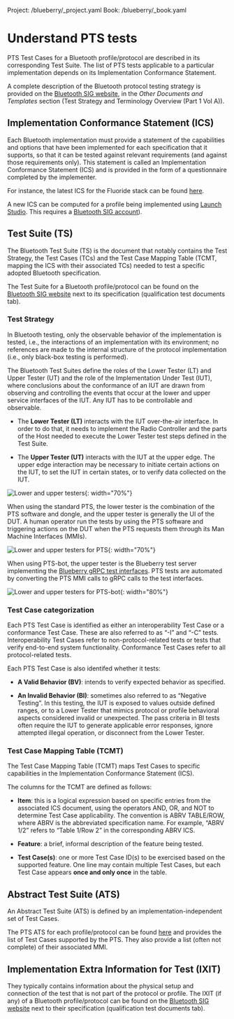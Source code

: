 Project: /blueberry/_project.yaml
Book: /blueberry/_book.yaml

# Understand PTS tests

PTS Test Cases for a Bluetooth profile/protocol are described in its
corresponding Test Suite. The list of PTS tests applicable to a particular
implementation depends on its Implementation Conformance Statement.

A complete description of the Bluetooth protocol testing strategy is provided
on the [Bluetooth SIG website](
https://www.bluetooth.com/specifications/qualification-test-requirements/), in
the *Other Documents and Templates* section (Test Strategy and Terminology
Overview (Part 1 Vol A)).

## Implementation Conformance Statement (ICS)

Each Bluetooth implementation must provide a statement of the capabilities and
options that have been implemented for each specification that it supports, so
that it can be tested against relevant requirements (and against those
requirements only). This statement is called an Implementation Conformance
Statement (ICS) and is provided in the form of a questionnaire completed by the
implementer.

For instance, the latest ICS for the Fluoride stack can be found [here](
https://launchstudio.bluetooth.com/ListingDetails/13841).

A new ICS can be computed for a profile being implemented using [Launch Studio](
https://www.bluetooth.com/develop-with-bluetooth/build/test-tools/launch-studio/).
This requires a [Bluetooth SIG account](http://go/bt-sig-membership)).

## Test Suite (TS)

The Bluetooth Test Suite (TS) is the document that notably contains the Test
Strategy, the Test Cases (TCs) and the Test Case Mapping Table (TCMT, mapping
the ICS with their associated TCs) needed to test a specific adopted Bluetooth
specification.

The Test Suite for a Bluetooth profile/protocol can be found on the
[Bluetooth SIG website](https://www.bluetooth.com/specifications/specs/) next to
its specification (qualification test documents tab).

### Test Strategy

In Bluetooth testing, only the observable behavior of the implementation is
tested, i.e., the interactions of an implementation with its environment; no
references are made to the internal structure of the protocol implementation
(i.e., only black-box testing is performed).

The Bluetooth Test Suites define the roles of the Lower Tester (LT) and Upper
Tester (UT) and the role of the Implementation Under Test (IUT), where
conclusions about the conformance of an IUT are drawn from observing and
controlling the events that occur at the lower and upper service interfaces of
the IUT. Any IUT has to be controllable and observable.

* The **Lower Tester (LT)** interacts with the IUT over-the-air interface. In
  order to do that, it needs to implement the Radio Controller and the parts of
  the Host needed to execute the Lower Tester test steps defined in the Test
  Suite.

* The **Upper Tester (UT)** interacts with the IUT at the upper edge. The upper
  edge interaction may be necessary to initiate certain actions on the IUT, to
  set the IUT in certain states, or to verify data collected on the IUT.

![Lower and upper testers](
/blueberry/guides/pts-bot/images/lower-upper-testers.svg){: width="70%"}

When using the standard PTS, the lower tester is the combination of the PTS
software and dongle, and the upper tester is generally the UI of the DUT. A
human operator run the tests by using the PTS software and triggering actions
on the DUT when the PTS requests them through its Man Machine Interfaces (MMIs).

![Lower and upper testers for PTS](
/blueberry/guides/pts-bot/images/lower-upper-testers-pts.svg){: width="70%"}

When using PTS-bot, the upper tester is the Blueberry test server implementing
the [Blueberry gRPC test interfaces](/blueberry/guides/reference/doc/overview).
PTS tests are automated by converting the PTS MMI calls to gRPC calls to the
test interfaces.

![Lower and upper testers for PTS-bot](
/blueberry/guides/pts-bot/images/lower-upper-testers-pts-bot.svg){: width="80%"}

### Test Case categorization

Each PTS Test Case is identified as either an interoperability Test Case or a
conformance Test Case. These are also referred to as “-I” and “-C” tests.
Interoperability Test Cases refer to non-protocol-related tests or tests that
verify end-to-end system functionality. Conformance Test Cases refer to all
protocol-related tests.

Each PTS Test Case is also identifed whether it tests:

* **A Valid Behavior (BV)**: intends to verify expected behavior as specified.

* **An Invalid Behavior (BI)**: sometimes also referred to as
  “Negative Testing”. In this testing, the IUT is exposed to values outside
  defined ranges, or to a Lower Tester that mimics protocol or profile
  behavioral aspects considered invalid or unexpected. The pass criteria in BI
  tests often require the IUT to generate applicable error responses, ignore
  attempted illegal operation, or disconnect from the Lower Tester.

### Test Case Mapping Table (TCMT)

The Test Case Mapping Table (TCMT) maps Test Cases to specific capabilities in
the Implementation Conformance Statement (ICS).

The columns for the TCMT are defined as follows:

* **Item**: this is a logical expression based on specific entries from the
  associated ICS document, using the operators AND, OR, and NOT to determine
  Test Case applicability. The convention is ABRV TABLE/ROW, where ABRV is the
  abbreviated specification name. For example, “ABRV 1/2” refers to
  “Table 1/Row 2” in the corresponding ABRV ICS.

* **Feature**: a brief, informal description of the feature being tested.

* **Test Case(s)**: one or more Test Case ID(s) to be exercised based on the
  supported feature. One line may contain multiple Test Cases, but each Test
  Case appears **once and only once** in the table.

## Abstract Test Suite (ATS)

An Abstract Test Suite (ATS) is defined by an implementation-independent set of
Test Cases.

The PTS ATS for each profile/protocol can be found [here](
https://drive.google.com/corp/drive/folders/1-7GDkVhA0am5RDvmJaqrh77dBiakvGV2?resourcekey=0-cZ4zBNiNc5CXsEKlczNXRA)
and provides the list of Test Cases supported by the PTS. They also provide
a list (often not complete) of their associated MMI.

## Implementation Extra Information for Test (IXIT)

They typically contains information about the physical setup and connection of
the test that is not part of the protocol or profile. The IXIT (if any) of a
Bluetooth profile/protocol can be found on the [Bluetooth SIG website](
https://www.bluetooth.com/specifications/specs/) next to their specification
(qualification test documents tab).
